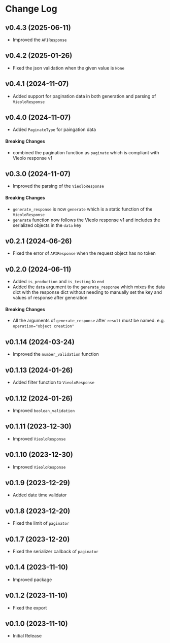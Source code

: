 # Change Log

## v0.4.3 (2025-06-11)
- Improved the `APIResponse`

## v0.4.2 (2025-01-26)
- Fixed the json validation when the given value is `None`

## v0.4.1 (2024-11-07)
- Added support for pagination data in both generation and parsing of `VieoloResponse`

## v0.4.0 (2024-11-07)
- Added `PaginateType` for paingation data

#### Breaking Changes
- combined the pagination function as `paginate` which is compliant with Vieolo response v1

## v0.3.0 (2024-11-07)
- Improved the parsing of the `VieoloResponse`

#### Breaking Changes
- `generate_response` is now `generate` which is a static function of the `VieoloResponse`
- `generate` function now follows the Vieolo response v1 and includes the serialized objects in the `data` key

## v0.2.1 (2024-06-26)
- Fixed the error of `APIResponse` when the request object has no token

## v0.2.0 (2024-06-11)
- Added `is_production` and `is_testing` to `end`
- Added the `data` argument to the `generate_response` which mixes the data dict with the response dict without needing to manually set the key and values of response after generation

#### Breaking Changes
- All the arguments of `generate_response` after `result` must be named. e.g. `operation="object creation"`

## v0.1.14 (2024-03-24)
- Improved the `number_validation` function

## v0.1.13 (2024-01-26)
- Added filter function to `VieoloResponse`

## v0.1.12 (2024-01-26)
- Improved `boolean_validation`

## v0.1.11 (2023-12-30)
- Improved `VieoloResponse`

## v0.1.10 (2023-12-30)
- Improved `VieoloResponse`

## v0.1.9 (2023-12-29)
- Added date time validator

## v0.1.8 (2023-12-20)
- Fixed the limit of `paginator`

## v0.1.7 (2023-12-20)
- Fixed the serializer callback of `paginator`

## v0.1.4 (2023-11-10)
- Improved package

## v0.1.2 (2023-11-10)
- Fixed the export

## v0.1.0 (2023-11-10)
- Initial Release
